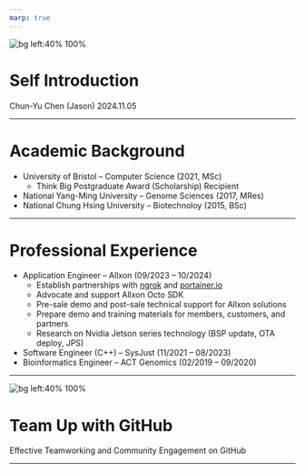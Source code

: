 ```yaml
---
marp: true
---
```


![bg left:40% 100%](https://raw.githubusercontent.com/chunyuc1124/interview-demo/refs/heads/main/images/cover.jpg)

# **Self Introduction**

Chun-Yu Chen (Jason)
2024.11.05

---

# Academic Background

- University of Bristol – Computer Science (2021, MSc)
    - Think Big Postgraduate Award (Scholarship) Recipient
- National Yang-Ming University – Genome Sciences (2017, MRes)
- National Chung Hsing University – Biotechnoloy (2015, BSc)

---

# Professional Experience

- Application Engineer – Allxon (09/2023 – 10/2024)
    - Establish partnerships with [ngrok](https://www.allxon.com/plugin-station-ngrok) and [portainer.io](https://www.allxon.com/plugin-station-portainer-business-edition-plugin)
    - Advocate and support Allxon Octo SDK
    - Pre-sale demo and post-sale technical support for Allxon solutions
    - Prepare demo and training materials for members, customers, and partners
    - Research on Nvidia Jetson series technology (BSP update, OTA deploy, JPS)
- Software Engineer (C++) – SysJust (11/2021 – 08/2023)
- Bioinformatics Engineer – ACT Genomics (02/2019 – 09/2020)

---

![bg left:40% 100%](https://1000logos.net/wp-content/uploads/2021/05/GitHub-logo.png)

# **Team Up with GitHub**
Effective Teamworking and 
Community Engagement on GitHub

---

